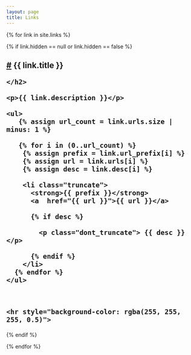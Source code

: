 ```yaml
---
layout: page
title: Links
---
```


<style>
  .truncate {
    white-space: nowrap;
    overflow: hidden;
    text-overflow: ellipsis;
    max-width: 100%;
  }
  .dont_truncate {
    white-space: normal;
  }
</style>

{% for link in site.links %}

  {% if link.hidden == null or link.hidden == false %}

  <div class="link-item">
    <h2 id="{{ link.title | slugify }}">
      <a href="#{{ link.title | slugify }}">#</a>
      {{ link.title }}

    </h2>

    <p>{{ link.description }}</p>

    <ul>
       {% assign url_count = link.urls.size | minus: 1 %}

       {% for i in (0..url_count) %}
        {% assign prefix = link.url_prefix[i] %}
        {% assign url = link.urls[i] %}
        {% assign desc = link.desc[i] %}

        <li class="truncate">
          <strong>{{ prefix }}</strong>  
          <a  href="{{ url }}">{{ url }}</a>
          
          {% if desc %}

            <p class="dont_truncate"> {{ desc }}</p>

          {% endif %}
        </li>
      {% endfor %} 
    </ul>
   


    <hr style="background-color: rgba(255, 255, 255, 0.5)">
  </div>

  {% endif %}

{% endfor %}
